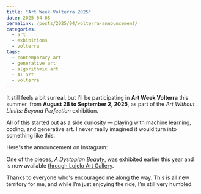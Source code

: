 ```yaml
---
title: "Art Week Volterra 2025"
date: 2025-04-08
permalink: /posts/2025/04/volterra-announcement/
categories:
  - art
  - exhibitions
  - volterra
tags:
  - contemporary art
  - generative art
  - algorithmic art
  - AI art
  - volterra
---
```


It still feels a bit surreal, but I’ll be participating in **Art Week Volterra** this summer, from **August 28 to September 2, 2025**, as part of the *Art Without Limits: Beyond Perfection* exhibition.

All of this started out as a side curiosity — playing with machine learning, coding, and generative art. I never really imagined it would turn into something like this.

Here's the announcement on Instagram:

<blockquote class="instagram-media" data-instgrm-permalink="https://www.instagram.com/p/DIJHeb1Mhng/" data-instgrm-version="14"></blockquote>  
<script async src="//www.instagram.com/embed.js"></script>

One of the pieces, *A Dystopian Beauty*, was exhibited earlier this year and is now available [through Lojelo Art Gallery](https://www.lojeloartgallery.com/product-page/a-dystopian-beauty).

Thanks to everyone who's encouraged me along the way. This is all new territory for me, and while I’m just enjoying the ride, I’m still very humbled.
